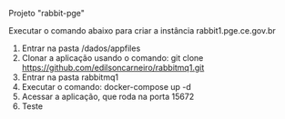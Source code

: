 Projeto "rabbit-pge"

Executar o comando abaixo para criar a instância rabbit1.pge.ce.gov.br

1. Entrar na pasta /dados/appfiles
2. Clonar a aplicação usando o comando:
    git clone https://github.com/edilsoncarneiro/rabbitmq1.git
3. Entrar na pasta rabbitmq1
4. Executar o comando:
    docker-compose up -d
5. Acessar a aplicação, que roda na porta 15672
6. Teste
